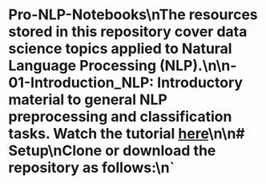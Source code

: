 # Pro-NLP-Notebooks\nThe resources stored in this repository cover data science topics applied to Natural Language Processing (NLP).\n\n- **01-Introduction_NLP:** Introductory material to general NLP preprocessing and classification tasks. Watch the tutorial [here](https://www.youtube.com/watch?v=o1Bb7G4szQQ&t=2568s)\n\n# Setup\nClone or download the repository as follows:\n`